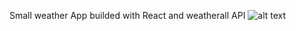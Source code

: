 Small weather App builded with React and weatherall API
![alt text](https://www.dropbox.com/s/5ylzn7esz4nlss7/WeatherApp.png?dl=0)
